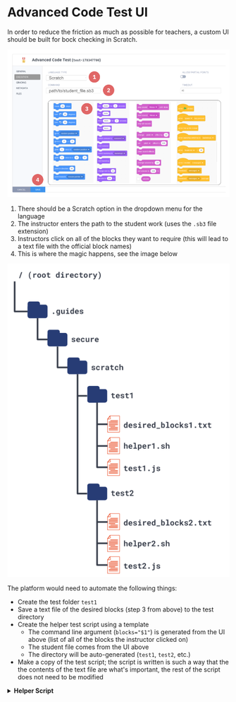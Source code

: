 # Advanced Code Test UI

In order to reduce the friction as much as possible for teachers, a custom UI should be built for bock checking in Scratch.

![.guides/img/block-checking-ui](.guides/img/block-checking-ui.png)

1) There should be a Scratch option in the dropdown menu for the language
1) The instructor enters the path to the student work (uses the `.sb3` file extension)
1) Instructors click on all of the blocks they want to require (this will lead to a text file with the official block names)
1) This is where the magic happens, see the image below

![.guides/img/block-checking-tests](.guides/img/block-checking-tests.png)

The platform would need to automate the following things:
* Create the test folder `test1`
* Save a text file of the desired blocks (step 3 from above) to the test directory
* Create the helper test script using a template
  * The command line argument (`blocks="$1"`) is generated from the UI above (list of all of the blocks the instructor clicked on)
  * The student file comes from the UI above
  * The directory will be auto-generated (`test1`, `test2`, etc.)
* Make a copy of the test script; the script is written is such a way that the the contents of the text file are what's important, the rest of the script does not need to be modified
  
<details>
  <summary><strong>Helper Script</strong></summary>
  
  ```bash
  #!/bin/bash

  textFile="$1"
  cp student_scratch_project.sb3 .guides/secure/scratch/test_directory
  cd .guides/secure/scratch/test_directory
  unzip -uoq student_scratch_project.sb3
  node test_script.js $textFile
  ```
  
</details>